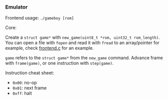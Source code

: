 ### Emulator

Frontend usage: `./gameboy [rom]`

Core:

Create a `struct game*` with `new_game(uint8_t *rom, uint32_t rom_length)`. You can open a file with `fopen` and read it with `fread` to an array/pointer for example, check [frontend.c](frontend.c) for an example.

`game` refers to the `struct game*` from the `new_game` command. Advance frame with `frame(game)`, or one instruction with `step(game)`.

Instruction cheat sheet:

- `0x00`: no-op
- `0x01`: next frame
- `0xff`: halt
